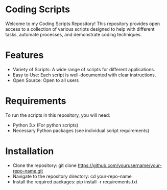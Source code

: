 # Coding Scripts
Welcome to my Coding Scripts Repository! This repository provides open access to a collection of various scripts designed to help with different tasks, automate processes, and demonstrate coding techniques.

# Features
- Variety of Scripts: A wide range of scripts for different applications.
- Easy to Use: Each script is well-documented with clear instructions.
- Open Source: Open to all users

# Requirements
To run the scripts in this repository, you will need:
- Python 3.x (For python scripts)
- Necessary Python packages (see individual script requirements)
  
# Installation
- Clone the repository: git clone https://github.com/yourusername/your-repo-name.git
- Navigate to the repository directory: cd your-repo-name
- Install the required packages: pip install -r requirements.txt
